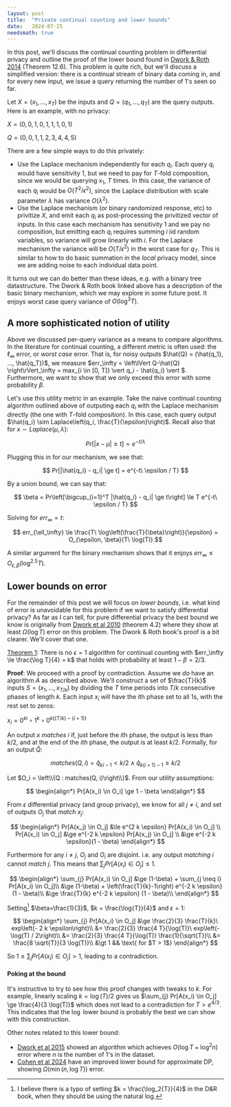 ```yaml
---
layout: post
title:  "Private continual counting and lower bounds"
date:   2024-07-25
needsmath: true
---
```


In this post, we'll discuss the continual counting problem in differential privacy and outline the proof of the
lower bound found in [Dwork & Roth 2014](https://www.cis.upenn.edu/~aaroth/Papers/privacybook.pdf) (Theorem 12.6).
This problem is quite rich, but we'll discuss a simplified version: there is a continual stream of binary data
coming in, and for every new input, we issue a query returning the number of 1's seen so far.

Let $X = (x_1, ... , x_T)$ be the inputs and $Q = (q_1, ... , q_T)$ are the query outputs.
Here is an example, with no privacy:

$X = (0, 0, 1, 0, 1, 1, 1, 0 ,1)$

$Q = (0, 0, 1, 1, 2, 3, 4, 4, 5)$

There are a few simple ways to do this privately:

- Use the Laplace mechanism independently for each $q_i$. Each query $q_i$ would have sensitivity 1, but we need to pay for
    $T$-fold composition, since we would be querying $x_1$, $T$ times. In this case, the variance of each $q_i$ would be
    $O(T^2 / \epsilon^2)$, since the Laplace distribution with scale parameter $\lambda$ has variance $O(\lambda^2)$.
- Use the Laplace mechanism (or binary randomized response, etc) to privitize $X$, and emit each $q_i$ as post-processing the privitized
    vector of inputs. In this case each mechanism has sensitivity 1 and we pay no composition, but emitting each $q_i$
    requires summing $i$ iid random variables, so variance will grow linearly with $i$. For the Laplace mechanism the
    variance will be $O(T / \epsilon^2)$ in the worst case for $q_T$. This is similar to how to do basic summation
    in the _local_ privacy model, since we are adding noise to each individual data point.

It turns out we can do better than these ideas, e.g. with a binary tree datastructure.
The Dwork & Roth book linked above has a description of the basic binary mechanism, which we may
explore in some future post. It enjoys worst case query variance of $O(\log^3 T)$.

## A more sophisticated notion of utility

Above we discussed per-query variance as a means to compare algorithms. In the literature for continual counting,
a different metric is often used: the $\ell_\infty$ error, or _worst case_ error. That is, for noisy outputs
$\hat{Q} = (\hat{q_1}, ..., \hat{q_T})$, we measure
$err_\infty = \left\lVert Q-\hat{Q} \right\rVert_\infty = max_{i \in [0, T]} \vert q_i - \hat{q_i} \vert $. Furthermore, we
want to show that we only exceed this error with some probability $\beta$.

Let's use this utility metric in an example. Take the naive continual counting algorithm outlined above of
outputing each $q_i$ with the Laplace mechanism directly (the one with $T$-fold composition). In this case,
each query output $\hat{q_i} \sim Laplace\left(q_i, \frac{T}{\epsilon}\right)$. Recall also that for $x \sim Laplace(\mu, \lambda)$:

$$
Pr[|x - \mu| \ge t] = e^{-t / \lambda}
$$

Plugging this in for our mechanism, we see that:

$$
Pr[|\hat{q_i} - q_i| \ge t] = e^{-t\ \epsilon / T}
$$

By a union bound, we can say that:

$$
\beta = Pr\left[\bigcup_{i=1}^T |\hat{q_i} - q_i| \ge t\right] \le T e^{-t\ \epsilon / T}
$$

Solving for $err_\infty = t$:

$$
err_{\ell_\infty} \le \frac{T\ \log\left(\frac{T}{\beta}\right)}{\epsilon} = O_{\epsilon, \beta}(T\ \log(T))
$$

A similar argument for the binary mechanism shows that it enjoys $err_\infty \le O_{\epsilon, \beta}(\log^{2.5} T)$.

## Lower bounds on error

For the remainder of this post we will focus on _lower bounds_, i.e. what kind of error is unavoidable
for this problem if we want to satisfy differential privacy? As far as I can tell, for pure differential
privacy the best bound we know is originally from
[Dwork et al 2010](https://guyrothblum.wordpress.com/wp-content/uploads/2014/11/dnpr10.pdf)
(theorem 4.2) where they show at least $\Omega(\log{T})$ error on this problem.
The Dwork & Roth book's proof is a bit clearer. We'll cover that one.

<a id="thm1" href="#thm1">Theorem 1</a>: There is no $\epsilon=1$ algorithm for continual counting
with $err_\infty \le \frac{\log T}{4} = k$ that holds with probability at least $1 - \beta = 2/3$.

**Proof**: We proceed with a proof by contradiction. Assume we _do_ have an algorithm $A$ as described above.
We'll construct a set of $\frac{T}{k}$ inputs $S = (x_1, ... , x_{T/k})$ by dividing the $T$ time periods into $T/k$ consecutive phases of length $k$. Each input $x_i$ will have the $i$th phase set to all 1s, with the rest set to zeros:

$x_i = 0^{k i} \circ 1^k \circ 0^{k ((T/k) - (i + 1))}$

An output $x$ _matches_ $i$ if, just before the $i$th phase, the output is less than $k/2$,
and at the end of the $ith$ phase, the output is at least $k/2$. Formally, for an output $\hat{Q}$:

$$
matches(Q, i) = \hat{q}_{k i - 1} \lt k/2 \land \hat{q}_{k (i + 1) - 1} \ge k/2
$$

Let $O_i = \left\\{Q : matches(Q, i)\right\\}$. From our utility assumptions:

$$
\begin{align*}
Pr[A(x_i) \in O_i] \ge 1 - \beta
\end{align*}
$$

From $\epsilon$ differential privacy (and group privacy), we know for all $j \neq i$, and set of outputs $O_j$ that _match_ $x_j$:

$$
\begin{align*}
Pr[A(x_j) \in O_j] &\le e^{2 k \epsilon} Pr[A(x_i) \in O_j] \\
Pr[A(x_i) \in O_j] &\ge e^{-2 k \epsilon} Pr[A(x_j) \in O_j] \\
&\ge e^{-2 k \epsilon}(1 - \beta)
\end{align*}
$$

Furthermore for any $i \neq j$, $O_j$ and $O_i$ are disjoint. i.e. any output _matching_ $i$ cannot _match_ $j$. This means that $\sum_{j} Pr[A(x_i) \in O_j] \le 1$.

$$
\begin{align*}
\sum_{j} Pr[A(x_i) \in O_j] &\ge (1-\beta) + \sum_{j \neq i} Pr[A(x_i) \in O_j]\\
&\ge (1-\beta) + \left(\frac{T}{k}-1\right) e^{-2 k \epsilon} (1 - \beta)\\
&\ge \frac{T}{k} e^{-2 k \epsilon} (1 - \beta)\\
\end{align*}
$$

Setting[^1] $\beta=\frac{1}{3}$, $k = \frac{\log{T}}{4}$ and $\epsilon = 1$:

$$
\begin{align*}
\sum_{j} Pr[A(x_i) \in O_j] &\ge \frac{2}{3} \frac{T}{k}\ exp\left(- 2 k \epsilon\right)\\
&= \frac{2}{3} \frac{4 T}{\log(T)}\ exp\left(- \log(T) / 2\right)\\
&= \frac{2}{3} \frac{4 T}{\log(T)} \frac{1}{\sqrt{T}}\\
&= \frac{8 \sqrt{T}}{3 \log(T)}\\
&\gt 1 && \text{ for $T > 1$}
\end{align*}
$$

So $1 \ge \sum_{j} Pr[A(x_i) \in O_j] \gt 1$, leading to a contradiction.

#### Poking at the bound

It's instructive to try to see how this proof changes with tweaks to $k$. For example,
linearly scaling $k = \log(T) / 2$ gives us 
$\sum_{j} Pr[A(x_i) \in O_j] \ge \frac{4}{3 \log(T)}$ which does not lead to a contradiction for $T>e^{4/3}$.
This indicates that the $\log$ lower bound is probably the best we can show with
this construction.

Other notes related to this lower bound:
- [Dwork et al 2015](https://www.iacr.org/archive/asiacrypt2015/94520352/94520352.pdf) showed an algorithm
    which achieves $O(\log{T} + \log^2{n})$ error where $n$ is the number of 1's in the dataset.
- [Cohen et al 2024](https://arxiv.org/pdf/2403.00028) have an improved lower bound for approximate DP, showing $\Omega(\min(n, \log{T}))$ error. 

[^1]: I believe there is a typo of setting $k = \frac{\log_2{T}}{4}$ in the D&R book, when they
    should be using the natural log.